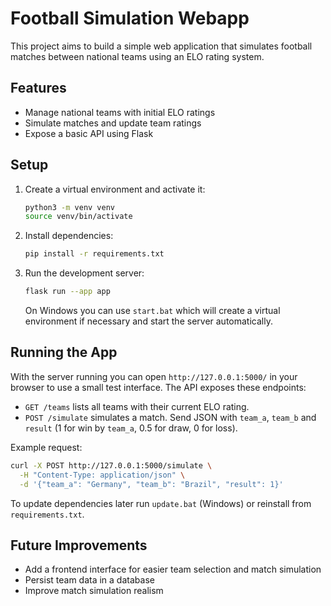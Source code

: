 # Football Simulation Webapp

This project aims to build a simple web application that simulates football matches between national teams using an ELO rating system.

## Features
- Manage national teams with initial ELO ratings
- Simulate matches and update team ratings
- Expose a basic API using Flask

## Setup
1. Create a virtual environment and activate it:
   ```bash
   python3 -m venv venv
   source venv/bin/activate
   ```
2. Install dependencies:
   ```bash
   pip install -r requirements.txt
   ```
3. Run the development server:
   ```bash
   flask run --app app
   ```
   On Windows you can use `start.bat` which will create a virtual environment
   if necessary and start the server automatically.

## Running the App
With the server running you can open `http://127.0.0.1:5000/` in your browser
to use a small test interface. The API exposes these endpoints:

- `GET /teams` lists all teams with their current ELO rating.
- `POST /simulate` simulates a match. Send JSON with `team_a`, `team_b` and
  `result` (1 for win by `team_a`, 0.5 for draw, 0 for loss).

Example request:
```bash
curl -X POST http://127.0.0.1:5000/simulate \
  -H "Content-Type: application/json" \
  -d '{"team_a": "Germany", "team_b": "Brazil", "result": 1}'
```

To update dependencies later run `update.bat` (Windows) or reinstall from
`requirements.txt`.

## Future Improvements
- Add a frontend interface for easier team selection and match simulation
- Persist team data in a database
- Improve match simulation realism

